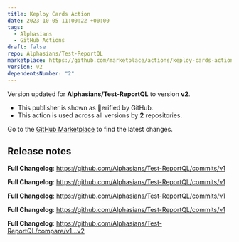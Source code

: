 ```yaml
---
title: Keploy Cards Action
date: 2023-10-05 11:00:22 +00:00
tags:
  - Alphasians
  - GitHub Actions
draft: false
repo: Alphasians/Test-ReportQL
marketplace: https://github.com/marketplace/actions/keploy-cards-action
version: v2
dependentsNumber: "2"
---
```



Version updated for **Alphasians/Test-ReportQL** to version **v2**.
- This publisher is shown as erified by GitHub.
- This action is used across all versions by **2** repositories.

Go to the [GitHub Marketplace](https://github.com/marketplace/actions/keploy-cards-action) to find the latest changes.

## Release notes

**Full Changelog**: https://github.com/Alphasians/Test-ReportQL/commits/v1

**Full Changelog**: https://github.com/Alphasians/Test-ReportQL/commits/v1

**Full Changelog**: https://github.com/Alphasians/Test-ReportQL/commits/v1

**Full Changelog**: https://github.com/Alphasians/Test-ReportQL/commits/v1

**Full Changelog**: https://github.com/Alphasians/Test-ReportQL/compare/v1...v2
